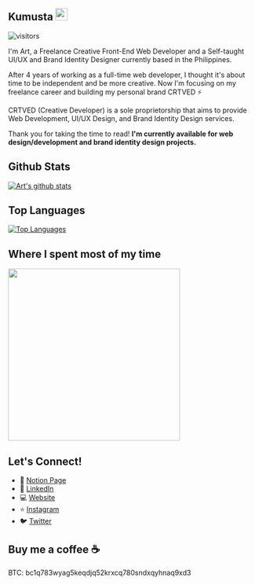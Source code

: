
## Kumusta <img src="https://media.giphy.com/media/hvRJCLFzcasrR4ia7z/giphy.gif" width="25px">
![visitors]( https://visitor-badge.glitch.me/badge?page_id=crtved )

I'm Art, a Freelance Creative Front-End Web Developer and a Self-taught UI/UX and Brand Identity Designer currently based in the Philippines.

After 4 years of working as a full-time web developer, I thought it's about time to be independent and be more creative. Now I'm focusing on my freelance career and building my personal brand CRTVED ⚡

CRTVED (Creative Developer) is a sole proprietorship that aims to provide Web Development, UI/UX Design, and Brand Identity Design services.

Thank you for taking the time to read!
**I'm currently available for web design/development and brand identity design projects.**

## Github Stats
[![Art's github stats](https://github-readme-stats.vercel.app/api?username=crtved&show_icons=true&theme=nord&count_private=true)](#)


## Top Languages
[![Top Languages](https://github-readme-stats.vercel.app/api/top-langs/?username=crtved&layout=compact&theme=nord)](#)

## Where I spent most of my time
<!--[![Art's wakatime stats](https://github-readme-stats.vercel.app/api/wakatime?username=crtved&custom_title=Art%27s%20Language%20Stats&theme=nord)](https://github.com/anuraghazra/github-readme-stats)-->
<img src="https://wakatime.com/share/@crtved/2ca6cd40-15fc-4681-9cd3-7fe81511838a.svg" height=350/>

## Let's Connect!
- :notebook: [Notion Page](https://www.notion.so/Art-San-Diego-76e258b0b87d47eb8e3db7c426e8a376)
- :man: [LinkedIn](https://www.linkedin.com/in/artsandiego/)
- :computer: [Website](https://artsandiego.dev/)
- :star: [Instagram](https://www.instagram.com/crt.ved)
- :bird: [Twitter](https://www.twitter.com/crtved)

## Buy me a coffee ☕
BTC: bc1q783wyag5keqdjq52krxcq780sndxqyhnaq9xd3
